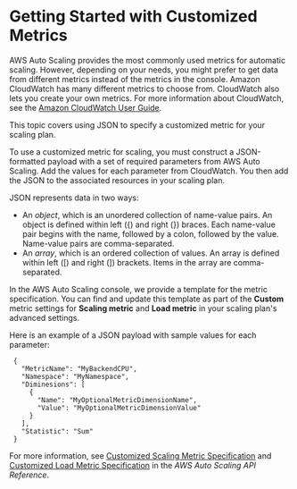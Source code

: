 # Getting Started with Customized Metrics<a name="gs-customized-metric-specification"></a>

AWS Auto Scaling provides the most commonly used metrics for automatic scaling\. However, depending on your needs, you might prefer to get data from different metrics instead of the metrics in the console\. Amazon CloudWatch has many different metrics to choose from\. CloudWatch also lets you create your own metrics\. For more information about CloudWatch, see the [Amazon CloudWatch User Guide](https://docs.aws.amazon.com/AmazonCloudWatch/latest/monitoring/)\. 

This topic covers using JSON to specify a customized metric for your scaling plan\. 

To use a customized metric for scaling, you must construct a JSON\-formatted payload with a set of required parameters from AWS Auto Scaling\. Add the values for each parameter from CloudWatch\. You then add the JSON to the associated resources in your scaling plan\. 

JSON represents data in two ways:
+ An *object*, which is an unordered collection of name\-value pairs\. An object is defined within left \(\{\) and right \(\}\) braces\. Each name\-value pair begins with the name, followed by a colon, followed by the value\. Name\-value pairs are comma\-separated\. 
+ An *array*, which is an ordered collection of values\. An array is defined within left \(\[\) and right \(\]\) brackets\. Items in the array are comma\-separated\. 

In the AWS Auto Scaling console, we provide a template for the metric specification\. You can find and update this template as part of the **Custom** metric settings for **Scaling metric** and **Load metric** in your scaling plan's advanced settings\. 

Here is an example of a JSON payload with sample values for each parameter: 

```
 {
   "MetricName": "MyBackendCPU",
   "Namespace": "MyNamespace",
   "Diminesions": [
     {
       "Name": "MyOptionalMetricDimensionName",
       "Value": "MyOptionalMetricDimensionValue"
     }
   ],
   "Statistic": "Sum"
 }
```

For more information, see [Customized Scaling Metric Specification](https://docs.aws.amazon.com/autoscaling/plans/APIReference/API_CustomizedScalingMetricSpecification.html) and [Customized Load Metric Specification](https://docs.aws.amazon.com/autoscaling/plans/APIReference/API_CustomizedLoadMetricSpecification.html) in the *AWS Auto Scaling API Reference*\.